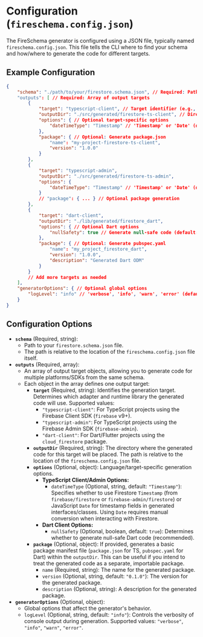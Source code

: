 # Configuration (`fireschema.config.json`)

The FireSchema generator is configured using a JSON file, typically named
`fireschema.config.json`. This file tells the CLI where to find your schema and
how/where to generate the code for different targets.

## Example Configuration

```json
{
    "schema": "./path/to/your/firestore.schema.json", // Required: Path to schema file
    "outputs": [ // Required: Array of output targets
        {
            "target": "typescript-client", // Target identifier (e.g., 'typescript-client', 'typescript-admin', 'dart-client')
            "outputDir": "./src/generated/firestore-ts-client", // Directory for generated code
            "options": { // Optional target-specific options
                "dateTimeType": "Timestamp" // 'Timestamp' or 'Date' (default: 'Timestamp') for TS targets
            },
            "package": { // Optional: Generate package.json
                "name": "my-project-firestore-ts-client",
                "version": "1.0.0"
            }
        },
        {
            "target": "typescript-admin",
            "outputDir": "./src/generated/firestore-ts-admin",
            "options": {
                "dateTimeType": "Timestamp" // 'Timestamp' or 'Date' (default: 'Timestamp')
            }
            // "package": { ... } // Optional package generation
        },
        {
            "target": "dart-client",
            "outputDir": "./lib/generated/firestore_dart",
            "options": { // Optional Dart options
                "nullSafety": true // Generate null-safe code (default: true)
            },
            "package": { // Optional: Generate pubspec.yaml
                "name": "my_project_firestore_dart",
                "version": "1.0.0",
                "description": "Generated Dart ODM"
            }
        }
        // Add more targets as needed
    ],
    "generatorOptions": { // Optional global options
        "logLevel": "info" // 'verbose', 'info', 'warn', 'error' (default: 'info')
    }
}
```

## Configuration Options

- **`schema`** (Required, string):
  - Path to your `firestore.schema.json` file.
  - The path is relative to the location of the `fireschema.config.json` file
    itself.
- **`outputs`** (Required, array):
  - An array of output target objects, allowing you to generate code for
    multiple platforms/SDKs from the same schema.
  - Each object in the array defines one output target:
    - **`target`** (Required, string): Identifies the generation target.
      Determines which adapter and runtime library the generated code will use.
      Supported values:
      - `"typescript-client"`: For TypeScript projects using the Firebase Client
        SDK (`firebase` v9+).
      - `"typescript-admin"`: For TypeScript projects using the Firebase Admin
        SDK (`firebase-admin`).
      - `"dart-client"`: For Dart/Flutter projects using the `cloud_firestore`
        package.
    - **`outputDir`** (Required, string): The directory where the generated code
      for this target will be placed. The path is relative to the location of
      the `fireschema.config.json` file.
    - **`options`** (Optional, object): Language/target-specific generation
      options.
      - **TypeScript Client/Admin Options:**
        - `dateTimeType` (Optional, string, default: `"Timestamp"`): Specifies
          whether to use Firestore `Timestamp` (from `firebase/firestore` or
          `firebase-admin/firestore`) or JavaScript `Date` for timestamp fields
          in generated interfaces/classes. Using `Date` requires manual
          conversion when interacting with Firestore.
      - **Dart Client Options:**
        - `nullSafety` (Optional, boolean, default: `true`): Determines whether
          to generate null-safe Dart code (recommended).
    - **`package`** (Optional, object): If provided, generates a basic package
      manifest file (`package.json` for TS, `pubspec.yaml` for Dart) within the
      `outputDir`. This can be useful if you intend to treat the generated code
      as a separate, importable package.
      - `name` (Required, string): The name for the generated package.
      - `version` (Optional, string, default: `"0.1.0"`): The version for the
        generated package.
      - `description` (Optional, string): A description for the generated
        package.
- **`generatorOptions`** (Optional, object):
  - Global options that affect the generator's behavior.
  - `logLevel` (Optional, string, default: `"info"`): Controls the verbosity of
    console output during generation. Supported values: `"verbose"`, `"info"`,
    `"warn"`, `"error"`.
